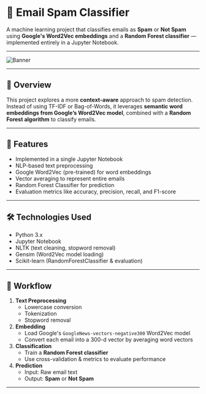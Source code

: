 # 📧 Email Spam Classifier

A machine learning project that classifies emails as **Spam** or **Not Spam** using **Google's Word2Vec embeddings** and a **Random Forest classifier** — implemented entirely in a Jupyter Notebook.

---

![Banner](drowsy_driver_banner.png)

---
## 🧠 Overview

This project explores a more **context-aware** approach to spam detection. Instead of using TF-IDF or Bag-of-Words, it leverages **semantic word embeddings from Google’s Word2Vec model**, combined with a **Random Forest algorithm** to classify emails.

---

## 🚀 Features

- Implemented in a single Jupyter Notebook
- NLP-based text preprocessing
- Google Word2Vec (pre-trained) for word embeddings
- Vector averaging to represent entire emails
- Random Forest Classifier for prediction
- Evaluation metrics like accuracy, precision, recall, and F1-score

---

## 🛠️ Technologies Used

- Python 3.x
- Jupyter Notebook
- NLTK (text cleaning, stopword removal)
- Gensim (Word2Vec model loading)
- Scikit-learn (RandomForestClassifier & evaluation)

---

## 🔁 Workflow

1. **Text Preprocessing**
   - Lowercase conversion
   - Tokenization
   - Stopword removal
2. **Embedding**
   - Load Google's `GoogleNews-vectors-negative300` Word2Vec model
   - Convert each email into a 300-d vector by averaging word vectors
3. **Classification**
   - Train a **Random Forest classifier**
   - Use cross-validation & metrics to evaluate performance
4. **Prediction**
   - Input: Raw email text  
   - Output: **Spam** or **Not Spam**

---
